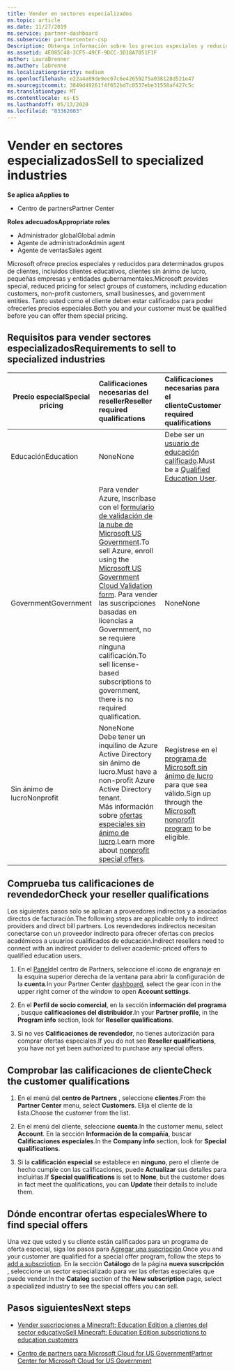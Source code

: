 ```yaml
---
title: Vender en sectores especializados
ms.topic: article
ms.date: 11/27/2019
ms.service: partner-dashboard
ms.subservice: partnercenter-csp
Description: Obtenga información sobre los precios especiales y reducidos de Microsoft para determinados grupos de clientes, incluidos clientes de educación, clientes sin ánimo de lucro y usuarios de la administración pública.
ms.assetid: 4E085C48-3CF5-49CF-9DCC-3D18A7051F1F
author: LauraBrenner
ms.author: labrenne
ms.localizationpriority: medium
ms.openlocfilehash: e22a4e89de9ec67c6e42659275a038128d521e47
ms.sourcegitcommit: 3849d49261f4f652bd7c0537ebe31558af427c5c
ms.translationtype: MT
ms.contentlocale: es-ES
ms.lasthandoff: 05/13/2020
ms.locfileid: "83362603"
---
```

# <a name="sell-to-specialized-industries"></a><span data-ttu-id="2946f-103">Vender en sectores especializados</span><span class="sxs-lookup"><span data-stu-id="2946f-103">Sell to specialized industries</span></span>

<span data-ttu-id="2946f-104">**Se aplica a**</span><span class="sxs-lookup"><span data-stu-id="2946f-104">**Applies to**</span></span>

- <span data-ttu-id="2946f-105">Centro de partners</span><span class="sxs-lookup"><span data-stu-id="2946f-105">Partner Center</span></span>

<span data-ttu-id="2946f-106">**Roles adecuados**</span><span class="sxs-lookup"><span data-stu-id="2946f-106">**Appropriate roles**</span></span>

- <span data-ttu-id="2946f-107">Administrador global</span><span class="sxs-lookup"><span data-stu-id="2946f-107">Global admin</span></span>
- <span data-ttu-id="2946f-108">Agente de administrador</span><span class="sxs-lookup"><span data-stu-id="2946f-108">Admin agent</span></span>
- <span data-ttu-id="2946f-109">Agente de ventas</span><span class="sxs-lookup"><span data-stu-id="2946f-109">Sales agent</span></span>

<span data-ttu-id="2946f-110">Microsoft ofrece precios especiales y reducidos para determinados grupos de clientes, incluidos clientes educativos, clientes sin ánimo de lucro, pequeñas empresas y entidades gubernamentales.</span><span class="sxs-lookup"><span data-stu-id="2946f-110">Microsoft provides special, reduced pricing for select groups of customers, including education customers, non-profit customers, small businesses, and government entities.</span></span> <span data-ttu-id="2946f-111">Tanto usted como el cliente deben estar calificados para poder ofrecerles precios especiales.</span><span class="sxs-lookup"><span data-stu-id="2946f-111">Both you and your customer must be qualified before you can offer them special pricing.</span></span> 

## <a name="requirements-to-sell-to-specialized-industries"></a><span data-ttu-id="2946f-112">Requisitos para vender sectores especializados</span><span class="sxs-lookup"><span data-stu-id="2946f-112">Requirements to sell to specialized industries</span></span>

|<span data-ttu-id="2946f-113">**Precio especial**</span><span class="sxs-lookup"><span data-stu-id="2946f-113">**Special pricing**</span></span>   |<span data-ttu-id="2946f-114">**Calificaciones necesarias del reseller**</span><span class="sxs-lookup"><span data-stu-id="2946f-114">**Reseller required qualifications**</span></span>   |<span data-ttu-id="2946f-115">**Calificaciones necesarias para el cliente**</span><span class="sxs-lookup"><span data-stu-id="2946f-115">**Customer required qualifications**</span></span>   |
|----------------------------|:---------------------------------|:------------------------------------------|
|<span data-ttu-id="2946f-116">Educación</span><span class="sxs-lookup"><span data-stu-id="2946f-116">Education</span></span>   |<span data-ttu-id="2946f-117">None</span><span class="sxs-lookup"><span data-stu-id="2946f-117">None</span></span>   | <span data-ttu-id="2946f-118">Debe ser un [usuario de educación calificado](https://www.microsoftvolumelicensing.com/DocumentSearch.aspx?Mode=3&DocumentTypeId=7).</span><span class="sxs-lookup"><span data-stu-id="2946f-118">Must be a [Qualified Education User](https://www.microsoftvolumelicensing.com/DocumentSearch.aspx?Mode=3&DocumentTypeId=7).</span></span>   |
|<span data-ttu-id="2946f-119">Government</span><span class="sxs-lookup"><span data-stu-id="2946f-119">Government</span></span>   |<span data-ttu-id="2946f-120">Para vender Azure, Inscríbase con el [formulario de validación de la nube de Microsoft US Government](https://azuregov.microsoft.com/csp).</span><span class="sxs-lookup"><span data-stu-id="2946f-120">To sell Azure, enroll using the [Microsoft US Government Cloud Validation form](https://azuregov.microsoft.com/csp).</span></span> <span data-ttu-id="2946f-121">Para vender las suscripciones basadas en licencias a Government, no se requiere ninguna calificación.</span><span class="sxs-lookup"><span data-stu-id="2946f-121">To sell license-based subscriptions to government, there is no required qualification.</span></span>|   <span data-ttu-id="2946f-122">None</span><span class="sxs-lookup"><span data-stu-id="2946f-122">None</span></span>|
|<span data-ttu-id="2946f-123">Sin ánimo de lucro</span><span class="sxs-lookup"><span data-stu-id="2946f-123">Nonprofit</span></span>  |<span data-ttu-id="2946f-124">None</span><span class="sxs-lookup"><span data-stu-id="2946f-124">None</span></span><br/> <span data-ttu-id="2946f-125">Debe tener un inquilino de Azure Active Directory sin ánimo de lucro.</span><span class="sxs-lookup"><span data-stu-id="2946f-125">Must have a non-profit Azure Active Directory tenant.</span></span><br/> <span data-ttu-id="2946f-126">Más información sobre [ofertas especiales sin ánimo de lucro](https://assetsprod.microsoft.com/mpn/nonprofit-skus-in-csp-faq.pdf).</span><span class="sxs-lookup"><span data-stu-id="2946f-126">Learn more about [nonprofit special offers](https://assetsprod.microsoft.com/mpn/nonprofit-skus-in-csp-faq.pdf).</span></span>   |<span data-ttu-id="2946f-127">Regístrese en el [programa de Microsoft sin ánimo de lucro](https://nonprofit.microsoft.com/#/register) para que sea válido.</span><span class="sxs-lookup"><span data-stu-id="2946f-127">Sign up through the [Microsoft nonprofit program](https://nonprofit.microsoft.com/#/register) to be eligible.</span></span>   |

## <a name="check-your-reseller-qualifications"></a><span data-ttu-id="2946f-128">Comprueba tus calificaciones de revendedor</span><span class="sxs-lookup"><span data-stu-id="2946f-128">Check your reseller qualifications</span></span>

<span data-ttu-id="2946f-129">Los siguientes pasos solo se aplican a proveedores indirectos y a asociados directos de facturación.</span><span class="sxs-lookup"><span data-stu-id="2946f-129">The following steps are applicable only to indirect providers and direct bill partners.</span></span> <span data-ttu-id="2946f-130">Los revendedores indirectos necesitan conectarse con un proveedor indirecto para ofrecer ofertas con precios académicos a usuarios cualificados de educación.</span><span class="sxs-lookup"><span data-stu-id="2946f-130">Indirect resellers need to connect with an indirect provider to deliver academic-priced offers to qualified education users.</span></span>

1. <span data-ttu-id="2946f-131">En el [Panel](https://partner.microsoft.com/dashboard)del centro de Partners, seleccione el icono de engranaje en la esquina superior derecha de la ventana para abrir la configuración de la **cuenta**.</span><span class="sxs-lookup"><span data-stu-id="2946f-131">In your Partner Center [dashboard](https://partner.microsoft.com/dashboard), select the gear icon in the upper right corner of the window to open **Account settings**.</span></span>

2. <span data-ttu-id="2946f-132">En el **Perfil de socio comercial**, en la sección **información del programa** , busque **calificaciones del distribuidor**.</span><span class="sxs-lookup"><span data-stu-id="2946f-132">In your **Partner profile**, in the **Program info** section, look for **Reseller qualifications**.</span></span>

3. <span data-ttu-id="2946f-133">Si no ves **Calificaciones de revendedor**, no tienes autorización para comprar ofertas especiales.</span><span class="sxs-lookup"><span data-stu-id="2946f-133">If you do not see **Reseller qualifications**, you have not yet been authorized to purchase any special offers.</span></span>

## <a name="check-the-customer-qualifications"></a><span data-ttu-id="2946f-134">Comprobar las calificaciones de cliente</span><span class="sxs-lookup"><span data-stu-id="2946f-134">Check the customer qualifications</span></span>

1. <span data-ttu-id="2946f-135">En el menú del **centro de Partners** , seleccione **clientes**.</span><span class="sxs-lookup"><span data-stu-id="2946f-135">From the **Partner Center** menu, select **Customers**.</span></span> <span data-ttu-id="2946f-136">Elija el cliente de la lista.</span><span class="sxs-lookup"><span data-stu-id="2946f-136">Choose the customer from the list.</span></span>

2. <span data-ttu-id="2946f-137">En el menú del cliente, seleccione **cuenta**.</span><span class="sxs-lookup"><span data-stu-id="2946f-137">In the customer menu, select **Account**.</span></span> <span data-ttu-id="2946f-138">En la sección **Información de la compañía**, buscar **Calificaciones especiales**.</span><span class="sxs-lookup"><span data-stu-id="2946f-138">In the **Company info** section, look for **Special qualifications**.</span></span>

3. <span data-ttu-id="2946f-139">Si la **calificación especial** se establece en **ninguno**, pero el cliente de hecho cumple con las calificaciones, puede **Actualizar** sus detalles para incluirlas.</span><span class="sxs-lookup"><span data-stu-id="2946f-139">If **Special qualifications** is set to **None**, but the customer does in fact meet the qualifications, you can **Update** their details to include them.</span></span>

## <a name="where-to-find-special-offers"></a><span data-ttu-id="2946f-140">Dónde encontrar ofertas especiales</span><span class="sxs-lookup"><span data-stu-id="2946f-140">Where to find special offers</span></span>

<span data-ttu-id="2946f-141">Una vez que usted y su cliente están calificados para un programa de oferta especial, siga los pasos para [Agregar una suscripción](create-a-new-subscription.md).</span><span class="sxs-lookup"><span data-stu-id="2946f-141">Once you and your customer are qualified for a special offer program, follow the steps to [add a subscription](create-a-new-subscription.md).</span></span> <span data-ttu-id="2946f-142">En la sección **Catálogo** de la página **nueva suscripción** , seleccione un sector especializado para ver las ofertas especiales que puede vender.</span><span class="sxs-lookup"><span data-stu-id="2946f-142">In the **Catalog** section of the **New subscription** page, select a specialized industry to see the special offers you can sell.</span></span>

## <a name="next-steps"></a><span data-ttu-id="2946f-143">Pasos siguientes</span><span class="sxs-lookup"><span data-stu-id="2946f-143">Next steps</span></span>

- [<span data-ttu-id="2946f-144">Vender suscripciones a Minecraft: Education Edition a clientes del sector educativo</span><span class="sxs-lookup"><span data-stu-id="2946f-144">Sell Minecraft: Education Edition subscriptions to education customers</span></span>](minecraft-subscriptions.md)

- [<span data-ttu-id="2946f-145">Centro de partners para Microsoft Cloud for US Government</span><span class="sxs-lookup"><span data-stu-id="2946f-145">Partner Center for Microsoft Cloud for US Government</span></span>](partner-center-for-microsoft-us-govt-cloud.md)
